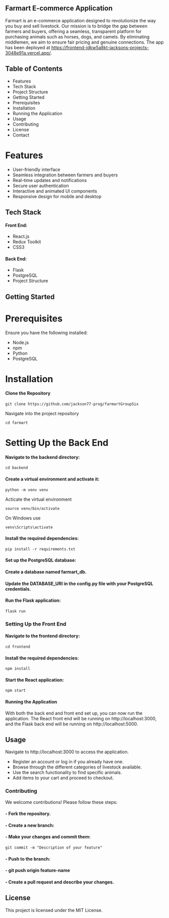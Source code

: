 ## Farmart E-commerce Application
Farmart is an e-commerce application designed to revolutionize the way you buy and sell livestock.
Our mission is to bridge the gap between farmers and buyers, offering a seamless, transparent platform for purchasing animals such as horses, dogs, and camels.
By eliminating middlemen, we aim to ensure fair pricing and genuine connections. The app has been deployed at https://frontend-idkw5a8kt-jacksons-projects-3048e91a.vercel.app/.

## Table of Contents
* Features
* Tech Stack
* Project Structure
* Getting Started
* Prerequisites
* Installation
* Running the Application
* Usage
* Contributing
* License
* Contact


# Features
- User-friendly interface
- Seamless integration between farmers and buyers
- Real-time updates and notifications
- Secure user authentication
- Interactive and animated UI components
- Responsive design for mobile and desktop


## Tech Stack

#### Front End:

- React.js
- Redux Toolkit
- CSS3

#### Back End:

- Flask
- PostgreSQL
- Project Structure

<!-- ## Project Structure

![alt text](image.png) -->


## Getting Started

# Prerequisites
Ensure you have the following installed:

- Node.js
- npm
- Python
- PostgreSQL


# Installation

#### Clone the Repository


` git clone https://github.com/jackson77-prog/farmartGroupSix `

Navigate into the project repository

` cd farmart `


# Setting Up the Back End

#### Navigate to the backend directory:


` cd backend `


#### Create a virtual environment and activate it:


` python -m venv venv `

Acticate the virtual environment

` source venv/bin/activate `

On Windows use

`venv\Scripts\activate`


#### Install the required dependencies:


` pip install -r requirements.txt `

#### Set up the PostgreSQL database:

#### Create a database named farmart_db.
#### Update the DATABASE_URI in the config.py file with your PostgreSQL credentials.
#### Run the Flask application:


` flask run `


### Setting Up the Front End

#### Navigate to the frontend directory:


` cd frontend `

#### Install the required dependencies:

` npm install `


#### Start the React application:


` npm start `


#### Running the Application


With both the back end and front end set up, you can now run the application. The React front end will be running on http://localhost:3000, and the Flask back end will be running on http://localhost:5000.

## Usage
Navigate to http://localhost:3000 to access the application.
- Register an account or log in if you already have one.
- Browse through the different categories of livestock available.
- Use the search functionality to find specific animals.
- Add items to your cart and proceed to checkout.


### Contributing
We welcome contributions! Please follow these steps:

#### - Fork the repository.

#### - Create a new branch:

#### - Make your changes and commit them:


` git commit -m "Description of your feature" `


#### - Push to the branch:

#### - git push origin feature-name


#### - Create a pull request and describe your changes.

## License
This project is licensed under the MIT License.


